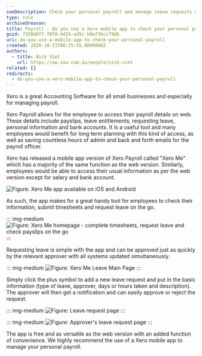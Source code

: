 ```yaml
---
seoDescription: Check your personal payroll and manage leave requests on-the-go with Xero's mobile app, ideal for convenient access to payslips, bank accounts, and employee information.
type: rule
archivedreason:
title: Payroll - Do you use a Xero mobile app to check your personal payroll?
guid: 7320d8f7-f0f8-4d25-ad5c-b9a73bcc79db
uri: do-you-use-a-mobile-app-to-check-your-personal-payroll
created: 2020-10-21T00:25:55.0000000Z
authors:
  - title: Nick Viet
    url: https://ww.ssw.com.au/people/nick-viet
related: []
redirects:
  - do-you-use-a-xero-mobile-app-to-check-your-personal-payroll
---
```


Xero is a great Accounting Software for all small businesses and especially for managing payroll.

Xero Payroll allows for the employee to access their payroll details on web. These details include payslips, leave entitlements, requesting leave, personal information and bank accounts. It is a useful tool and many employees would benefit for long term planning with this kind of access, as well as saving countless hours of admin and back and forth emails for the payroll officer.

<!--endintro-->

Xero has released a mobile app version of Xero Payroll called "Xero Me" which has a majority of the same function as the web version. Similarly, employees would be able to access their usual information as per the web version except for salary and bank account.

![Figure: Xero Me app available on iOS and Android](578347254_1280x720.jpg)

As such, the app makes for a great handy tool for employees to check their information, submit timesheets and request leave on the go.

::: img-medium
![Figure: Xero Me homepage - complete timesheets, request leave and check payslips on the go](abc.png)
:::

Requesting leave is simple with the app and can be approved just as quickly by the relevant approver with all systems updated simultaneously.

::: img-medium
![Figure: Xero Me Leave Main Page](MicrosoftTeams-image10.png)
:::

Simply click the plus symbol to add a new leave request and put in the basic information (type of leave, approver, days or hours taken and description). The approver will then get a notification and can easily approve or reject the request.

::: img-medium
![Figure: Leave request page](MicrosoftTeams-image11.png)
:::

::: img-medium
![Figure: Approver's leave request page](MicrosoftTeams-image12.png)
:::

The app is free and as versatile as the web version with an added function of convenience. We highly recommend the use of a Xero mobile app to manage your personal payroll.

